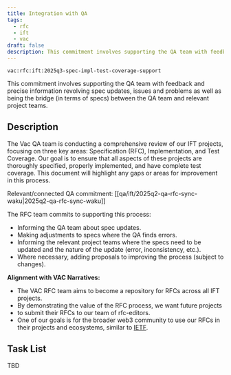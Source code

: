 ```yaml
---
title: Integration with QA
tags:
  - rfc
  - ift
  - vac
draft: false
description: This commitment involves supporting the QA team with feedback and precise information revolving spec updates, issues and problems as well as being the bridge (in terms of specs) between the QA team and relevant project team.
---
```


`vac:rfc:ift:2025q3-spec-impl-test-coverage-support`

This commitment involves supporting the QA team
with feedback
and precise information revolving spec updates, issues and problems
as well as being the bridge (in terms of specs) between the QA team
and relevant project teams.

## Description

The Vac QA team is conducting a comprehensive review of our IFT projects,
focusing on three key areas:
Specification (RFC), Implementation, and Test Coverage.
Our goal is to ensure that all aspects of these projects are thoroughly specified,
properly implemented, and have complete test coverage.
This document will highlight any gaps or areas for improvement in this process.

Relevant/connected QA commitment: [[qa/ift/2025q2-qa-rfc-sync-waku|2025q2-qa-rfc-sync-waku]]

The RFC team commits to supporting this process:

- Informing the QA team about spec updates.
- Making adjustments to specs where the QA finds errors.
- Informing the relevant project teams where the specs need to be updated
and the nature of the update (error, inconsistency, etc.).
- Where necessary, adding proposals to improving the process
(subject to changes).

**Alignment with VAC Narratives:**

- The VAC RFC team aims to become a repository for RFCs across all IFT projects.
- By demonstrating the value of the RFC process, we want future projects
- to submit their RFCs to our team of rfc-editors.
- One of our goals is for the broader web3 community to use our RFCs in their 
  projects and ecosystems, similar to [IETF](https://www.ietf.org/).

## Task List

TBD